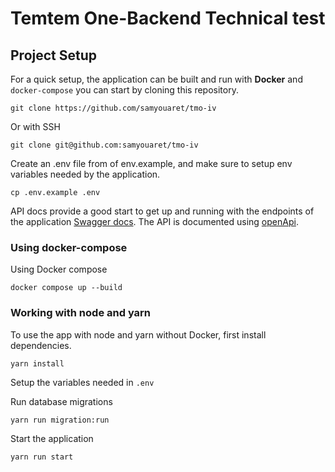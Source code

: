 # Temtem One-Backend Technical test 

## Project Setup

For a quick setup, the application can be built and run with **Docker** and `docker-compose` you can start by cloning this repository.

    git clone https://github.com/samyouaret/tmo-iv

Or with SSH

    git clone git@github.com:samyouaret/tmo-iv

Create an .env file from of env.example, and make sure to setup env variables needed by the application.

    cp .env.example .env

API docs provide a good start to get up and running with the endpoints of the application [Swagger docs](http://localhost:3000/docs). The API is documented using [openApi]([https://](https://swagger.io/specification/)).

### Using docker-compose

Using Docker compose 

    docker compose up --build

### Working with node and yarn

To use the app with node and yarn without Docker, first install dependencies.

    yarn install

Setup the variables needed in `.env`

Run database migrations

    yarn run migration:run

Start the application

    yarn run start